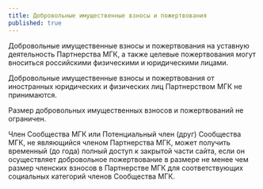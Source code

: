 ```yaml
---
title: Добровольные имущественные взносы и пожертвования
published: true
---
```



Добровольные имущественные взносы и пожертвования на уставную деятельность Партнерства МГК, а также целевые пожертвования могут вноситься российскими физическими и юридическими лицами.

Добровольные имущественные взносы и пожертвования от иностранных юридических и физических лиц Партнерством МГК не принимаются.

Размер добровольных имущественных взносов и пожертвований не ограничен.

Член Сообщества МГК или Потенциальный член (друг) Сообщества МГК, не являющийся членом Партнерства МГК, может получить временный (до года) полный доступ к закрытой части сайта, если он осуществляет добровольное пожертвование в размере не менее чем размер членских взносов в Партнерстве МГК для соответствующих социальных категорий членов Сообщества МГК.
